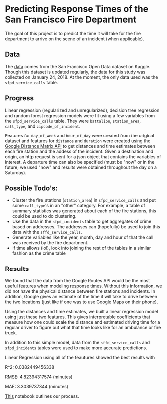 # Predicting Response Times of the San Francisco Fire Department

The goal of this project is to predict the time it will take for the fire department to arrive on the scene of an incident (when applicable).

## Data

The [data](https://www.kaggle.com/datasf/san-francisco) comes from the San Francisco Open Data dataset on Kaggle. Though this dataset is updated regularly, the data for this study was collected on January 24, 2018. At the moment, the only data used was the `sfpd_service_calls` table.

## Progress

Linear regression (regularized and unregularized), decision tree regression and random forest regression models were fit using a few variables from the `sfpd_service_calls` table. They were `battalion`, `station_area`, `call_type`, and `zipcode_of_incident`.


Features for `day_of_week` and `hour_of_day` were created from the original dataset and features for `distance` and `duration` were created using the [Google Distance Matrix API](https://developers.google.com/maps/documentation/distance-matrix/intro) to get distances and time estimates between each fire station and the addess of the incident. Given a destination and origin, an http request is sent for a json object that contains the variables of interest. A departure time can also be specified (must be "now" or in the future; we used "now" and results were obtained throughout the day on a Saturday).

## Possible Todo's:

- Cluster the fire_stations (`station_area`) in `sfpd_service_calls` and put some `call_type`'s in an "other" category. For example, a table of summary statistics was generated about each of the fire stations, this could be used to do clustering.
- Use the data in the `sfpd_incidents` table to get aggregates of crime based on addresses. The addresses can (hopefully) be used to join this data with the `sffd_service_calls`.
- Generate variables like the year, month, day and hour of that the call was received by the fire department.
- If time allows (lol), look into joining the rest of the tables in a similar fashion as the crime table

## Results

We found that the data from the Google Routes API would be the most useful features when modeling response times. Without this information, we did not have the physical distance between fire stations and incidents. In addition, Google gives an estimate of the time it will take to drive between the two locations (just like if one was to use Google Maps on their phone). 

Using the distances and time estimates, we built a linear regression model using just these two features. This gives interpretable coefficients that measure how one could scale the distance and estimated driving time for a regular driver to figure out what that time looks like for an ambulance or fire truck.

In addition to this simple model, data from the `sffd_service_calls` and `sfpd_incidents` tables were used to make more accurate predictions.

Linear Regression using all of the feautures showed the best results with 

R^2:  0.0382449456338

RMSE: 4.82394317574 (minutes)

MAE: 3.3039737344 (minutes)

[This](/notebooks/sffd_m4.large_big.ipynb) notebook outlines our process.
